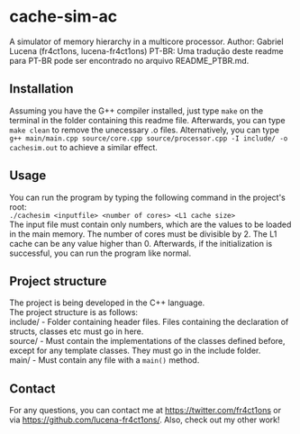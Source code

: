 # cache-sim-ac
A simulator of memory hierarchy in a multicore processor.
Author: Gabriel Lucena (fr4ct1ons, lucena-fr4ct1ons)
PT-BR: Uma tradução deste readme para PT-BR pode ser encontrado no arquivo README_PTBR.md.

## Installation
Assuming you have the G++ compiler installed, just type `make` on the terminal in the folder containing this readme file. Afterwards, you can type `make clean` to remove the unecessary .o files. Alternatively, you can type `g++ main/main.cpp source/core.cpp source/processor.cpp -I include/ -o cachesim.out` to achieve a similar effect.

## Usage
You can run the program by typing the following command in the project's root:  
`./cachesim <inputfile> <number of cores> <L1 cache size>`  
The input file must contain only numbers, which are the values to be loaded in the main memory. The number of cores must be divisible by 2. The L1 cache can be any value higher than 0. Afterwards, if the initialization is successful, you can run the program like normal.

## Project structure
The project is being developed in the C++ language.  
The project structure is as follows:  
include/ - Folder containing header files. Files containing the declaration of structs, classes etc must go in here.  
source/ - Must contain the implementations of the classes defined before, except for any template classes. They must go in the include folder.  
main/ - Must contain any file with a `main()` method.  

## Contact
For any questions, you can contact me at https://twitter.com/fr4ct1ons or via https://github.com/lucena-fr4ct1ons/. Also, check out my other work!
